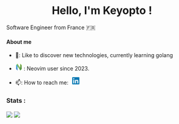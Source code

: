 <div align="center">
  <h1 color="red">Hello, I'm Keyopto !</h1>
</div>

Software Engineer from France 🇫🇷

#### About me

- 🔭: Like to discover new technologies, currently learning golang

- <img src="https://github.com/devicons/devicon/blob/master/icons/neovim/neovim-original.svg" height="18px"> : Neovim user since 2023.

- 📫: How to reach me:<a href="https://linkedin.com/in/sylvain-frediani-a0b9951b7"><img height="20px" src="https://github.com/devicons/devicon/blob/master/icons/linkedin/linkedin-original.svg" hspace=10 /> </a>

### Stats :

<div>
  <img align="center" src="https://github-readme-stats.vercel.app/api?username=keyopto&hide=contribs,prs" />
  <img align="center" src="https://github-readme-stats.vercel.app/api/top-langs/?username=keyopto&layout=compact"/>
</div>
